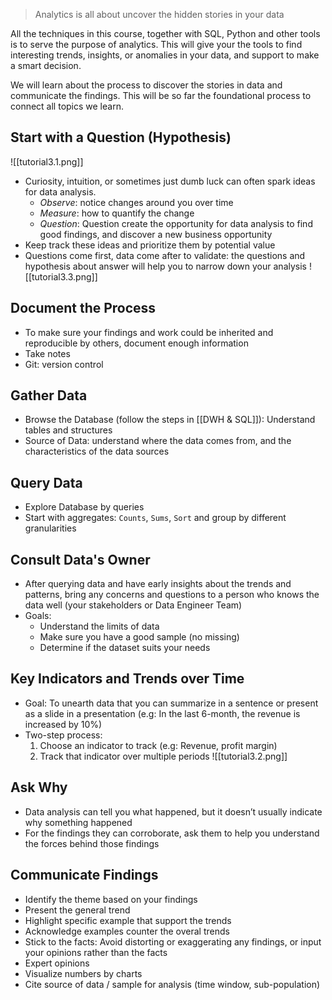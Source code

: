 > Analytics is all about uncover the hidden stories in your data

All the techniques in this course, together with SQL, Python and other tools is to serve the purpose of analytics. This will give your the tools to find interesting trends, insights, or anomalies in your data, and support to make a smart decision. 

We will learn about the process to discover the stories in data and communicate the findings. This will be so far the foundational process to connect all topics we learn.

## Start with a Question (Hypothesis)
![[tutorial3.1.png]]
- Curiosity, intuition, or sometimes just dumb luck can often spark ideas for data analysis. 
	- *Observe*: notice changes around you over time
	- *Measure*: how to quantify the change
	- *Question*: Question create the opportunity for data analysis to find good findings, and discover a new business opportunity
- Keep track these ideas and prioritize them by potential value
- Questions come first, data come after to validate: the questions and hypothesis about answer will help you to narrow down your analysis
	![[tutorial3.3.png]]
	
## Document the Process
- To make sure your findings and work could be inherited and reproducible by others, document enough information
- Take notes
- Git: version control 

## Gather Data 
- Browse the Database (follow the steps in [[DWH & SQL]]): Understand tables and structures
- Source of Data: understand where the data comes from, and the characteristics of the data sources 

## Query Data
- Explore Database by queries
- Start with aggregates: `Counts`, `Sums`, `Sort` and group by different granularities

## Consult Data's Owner
- After querying data and have early insights about the trends and patterns, bring any concerns and questions to a person who knows the data well (your stakeholders or Data Engineer Team)
- Goals:
	- Understand the limits of data
	- Make sure you have a good sample (no missing)
	- Determine if the dataset suits your needs

## Key Indicators and Trends over Time
- Goal: To unearth data that you can summarize in a sentence or present as a slide in a presentation (e.g: In the last 6-month, the revenue is increased by 10%)
- Two-step process:
	1. Choose an indicator to track (e.g: Revenue, profit margin)
	2. Track that indicator over multiple periods
	![[tutorial3.2.png]]

## Ask Why
- Data analysis can tell you what happened, but it doesn’t usually indicate why something happened 
- For the findings they can corroborate, ask them to help you understand the forces behind those findings

## Communicate Findings
- Identify the theme based on your findings
- Present the general trend
- Highlight specific example that support the trends
- Acknowledge examples counter the overal trends
- Stick to the facts: Avoid distorting or exaggerating any findings, or input your opinions rather than the facts
- Expert opinions
- Visualize numbers by charts
- Cite source of data / sample for analysis (time window, sub-population)
